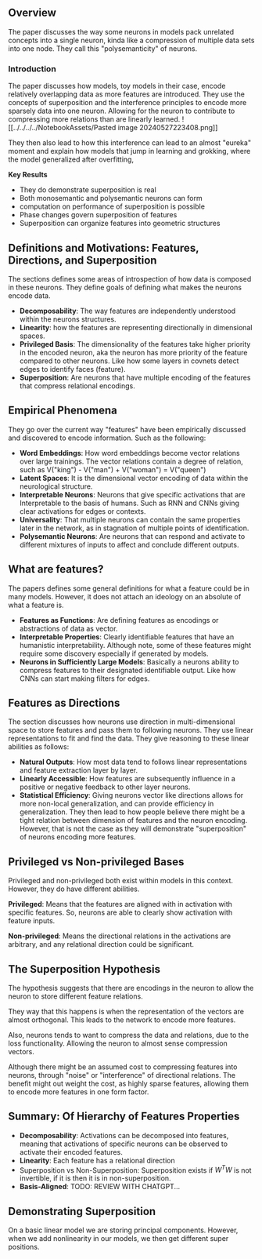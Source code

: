 ## Overview
The paper discusses the way some neurons in models pack unrelated concepts into a single neuron, kinda like a compression of multiple data sets into one node. They call this "polysemanticity" of neurons.

### Introduction
The paper discusses how models, toy models in their case, encode relatively overlapping data as more features are introduced. They use the concepts of superposition and the interference principles to encode more sparsely data into one neuron. Allowing for the neuron to contribute to compressing more relations than are linearly learned. 
![[../../../../NotebookAssets/Pasted image 20240527223408.png]]

They then also lead to how this interference can lead to an almost "eureka" moment and explain how models that jump in learning and grokking, where the model generalized after overfitting,

**Key Results**
* They do demonstrate superposition is real
* Both monosemantic and polysemantic neurons can form
* computation on performance of superposition is possible
* Phase changes govern superposition of features
* Superposition can organize features into geometric structures

## Definitions and Motivations: Features, Directions, and Superposition

The sections defines some areas of introspection of how data is composed in these neurons. They define goals of defining what makes the neurons encode data. 

* **Decomposability**: The way features are independently understood within the neurons structures.
* **Linearity**: how the features are representing directionally in dimensional spaces. 
* **Privileged Basis**: The dimensionality of the features take higher priority in the encoded neuron, aka the neuron has more priority of the feature compared to other neurons. Like how some layers in covnets detect edges to identify faces (feature).
* **Superposition**: Are neurons that have multiple encoding of the features that compress relational encodings.

## Empirical Phenomena
They go over the current way "features" have been empirically discussed and discovered to encode information. Such as the following:
* **Word Embeddings**: How word embeddings become vector relations over large trainings. The vector relations contain a degree of relation, such as V("king") - V("man") + V("woman") = V("queen")
* **Latent Spaces**: It is the dimensional vector encoding of data within the neurological structure. 
* **Interpretable Neurons**: Neurons that give specific activations that are Interpretable to the basis of humans. Such as RNN and CNNs giving clear activations for edges or contexts.
* **Universality**: That multiple neurons can contain the same properties later in the network, as in stagnation of multiple points of identification.
* **Polysemantic Neurons**: Are neurons that can respond and activate to different mixtures of inputs to affect and conclude different outputs. 
## What are features?
The papers defines some general definitions for what a feature could be in many models. However, it does not attach an ideology on an absolute of what a feature is. 

* **Features as Functions**: Are defining features as encodings or abstractions of data as vector.
* **Interpretable Properties**: Clearly identifiable features that have an humanistic interpretability. Although note, some of these features might require some discovery especially if generated by models.
* **Neurons in Sufficiently Large Models**: Basically a neurons ability to compress features to their designated identifiable output. Like how CNNs can start making filters for edges.

## Features as Directions

The section discusses how neurons use direction in multi-dimensional space to store features and pass them to following neurons. They use linear representations to fit and find the data. They give reasoning to these linear abilities as follows:
* **Natural Outputs**: How most data tend to follows linear representations and feature extraction layer by layer. 
* **Linearly Accessible**: How features are subsequently influence in a positive or negative feedback to other layer neurons.
* **Statistical Efficiency**: Giving neurons vector like directions allows for more non-local generalization, and can provide efficiency in generalization. 
They then lead to how people believe there might be a tight relation between dimension of features and the neuron encoding. However, that is not the case as they will demonstrate "superposition" of neurons encoding more features. 
## Privileged vs Non-privileged Bases
Privileged and non-privileged both exist within models in this context. However, they do have different abilities.

**Privileged**: Means that the features are aligned with in activation with specific features. So, neurons are able to clearly show activation with feature inputs.

**Non-privileged**: Means the directional relations in the activations are arbitrary, and any relational direction could be significant. 

## The Superposition Hypothesis
The hypothesis suggests that there are encodings in the neuron to allow the neuron to store different feature relations. 

They way that this happens is when the representation of the vectors are almost orthogonal. This leads to the network to encode more features.

Also, neurons tends to want to compress the data and relations, due to the loss functionality. Allowing the neuron to almost sense compression vectors. 

Although there might be an assumed cost to compressing features into neurons, through "noise" or "interference" of directional relations. The benefit might out weight the cost, as highly sparse features, allowing them to encode more features in one form factor.

## Summary: Of Hierarchy of Features Properties

* **Decomposability**: Activations can be decomposed into features, meaning that activations of specific neurons can be observed to activate their encoded features.
* **Linearity**: Each feature has a relational direction
* Superposition vs Non-Superposition: Superposition exists if $W^TW$ is not invertible, if it is then it is in non-superposition.
* **Basis-Aligned**: TODO: REVIEW WITH CHATGPT...
## Demonstrating Superposition

On a basic linear model we are storing principal components. However, when we add nonlinearity in our models, we then get different super positions.

